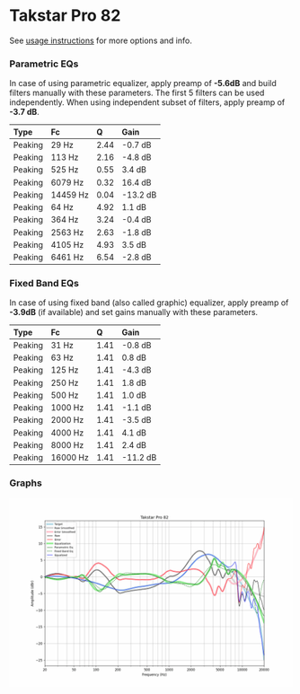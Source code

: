 # Takstar Pro 82
See [usage instructions](https://github.com/jaakkopasanen/AutoEq#usage) for more options and info.

### Parametric EQs
In case of using parametric equalizer, apply preamp of **-5.6dB** and build filters manually
with these parameters. The first 5 filters can be used independently.
When using independent subset of filters, apply preamp of **-3.7 dB**.

| Type    | Fc       |    Q | Gain     |
|:--------|:---------|:-----|:---------|
| Peaking | 29 Hz    | 2.44 | -0.7 dB  |
| Peaking | 113 Hz   | 2.16 | -4.8 dB  |
| Peaking | 525 Hz   | 0.55 | 3.4 dB   |
| Peaking | 6079 Hz  | 0.32 | 16.4 dB  |
| Peaking | 14459 Hz | 0.04 | -13.2 dB |
| Peaking | 64 Hz    | 4.92 | 1.1 dB   |
| Peaking | 364 Hz   | 3.24 | -0.4 dB  |
| Peaking | 2563 Hz  | 2.63 | -1.8 dB  |
| Peaking | 4105 Hz  | 4.93 | 3.5 dB   |
| Peaking | 6461 Hz  | 6.54 | -2.8 dB  |

### Fixed Band EQs
In case of using fixed band (also called graphic) equalizer, apply preamp of **-3.9dB**
(if available) and set gains manually with these parameters.

| Type    | Fc       |    Q | Gain     |
|:--------|:---------|:-----|:---------|
| Peaking | 31 Hz    | 1.41 | -0.8 dB  |
| Peaking | 63 Hz    | 1.41 | 0.8 dB   |
| Peaking | 125 Hz   | 1.41 | -4.3 dB  |
| Peaking | 250 Hz   | 1.41 | 1.8 dB   |
| Peaking | 500 Hz   | 1.41 | 1.0 dB   |
| Peaking | 1000 Hz  | 1.41 | -1.1 dB  |
| Peaking | 2000 Hz  | 1.41 | -3.5 dB  |
| Peaking | 4000 Hz  | 1.41 | 4.1 dB   |
| Peaking | 8000 Hz  | 1.41 | 2.4 dB   |
| Peaking | 16000 Hz | 1.41 | -11.2 dB |

### Graphs
![](./Takstar%20Pro%2082.png)